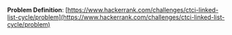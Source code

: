 **Problem Definition**:
[https://www.hackerrank.com/challenges/ctci-linked-list-cycle/problem](https://www.hackerrank.com/challenges/ctci-linked-list-cycle/problem)
